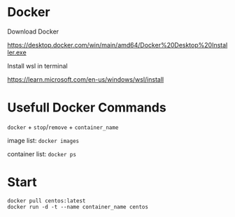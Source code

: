 # Docker

Download Docker

https://desktop.docker.com/win/main/amd64/Docker%20Desktop%20Installer.exe

Install wsl in terminal

https://learn.microsoft.com/en-us/windows/wsl/install

# Usefull Docker Commands

`docker` + `stop`/`remove` + `container_name`

image list: `docker images`

container list: `docker ps`

# Start
```
docker pull centos:latest
docker run -d -t --name container_name centos
```
